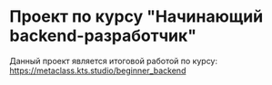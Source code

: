 # Проект по курсу "Начинающий backend-разработчик" 

Данный проект является итоговой работой по курсу: https://metaclass.kts.studio/beginner_backend
